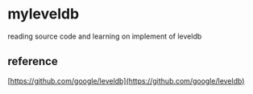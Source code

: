 # myleveldb

reading source code and learning on implement of leveldb

## reference

[https://github.com/google/leveldb](https://github.com/google/leveldb)
